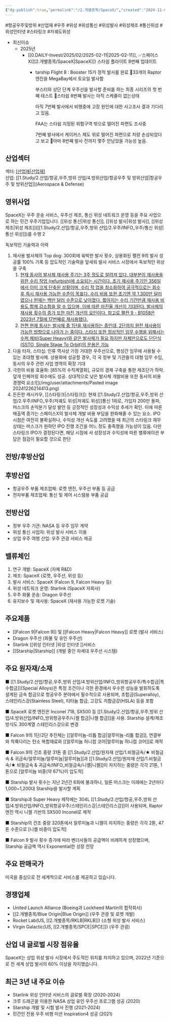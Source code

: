 ```yaml
---
{"dg-publish":true,"permalink":"/2.개별종목/SpaceX/","created":"2024-11-06T21:23:46.721+09:00","updated":"2025-06-03T20:06:01.295+09:00"}
---
```


#항공우주및방위 #산업재 #우주 #위성 #위성통신 #위성발사 #위성제조 #통신위성 #위성인터넷 #스타링크 #저궤도위성 

- 최신이슈
	- 2025년
		- [[0.DAILY-Invest/2025/02/2025-02-11\|2025-02-11]], ✅스페이스X([[2.개별종목/SpaceX\|SpaceX]]) 스타쉽 플라이트 8번째 업데이트
			- tarship Flight 8 : Booster 15가 정적 발사를 완료
			  📌33개의 Raptor 엔진을 MegaBay에서 토요일 발사함
			  
			  부스터와 상단 단계 우주선을 발사할 준비를 하는 최종 시리즈의 첫 번째 테스트
			  📌스타쉽 8번째 발사는 아직 스케쥴이 없는상태
			  
			  아직 7번째 발사에서 비행중에 고장 원인에 대한 사고조사 결과 기다리고 있음.
			  
			  FAA는 스타쉽 지정된 위험구역 밖으로 떨어진 파편도 조사중
			  
			  7번째 발사에서 케이커스 제도 위로 떨어진 파편으로 차량 손상되었다고 보고
			  📌아마 8번째 발사 전까지 몇주 안남았을 가능성 높음.

## 산업섹터

섹터: [[산업재\|산업재]](Industrials)  
산업: [[1.Study/2.산업/항공,우주,방위 산업/4.방위산업/항공우주 및 방위산업\|항공우주 및 방위산업]](Aerospace & Defense)

## 영위사업

SpaceX는 우주 운송 서비스, 우주선 제조, 통신 위성 네트워크 운영 등을 주요 사업으로 하는 민간 우주기업입니다. [[위성 통신\|위성 통신]], [[위성 발사\|위성 발사]], [[위성 제조\|위성 제조]]([[1.Study/2.산업/항공,우주,방위 산업/2.우주/INFO_우주/통신 위성\|통신 위성]])를 수행
2

독보적인 기술력과 이력

1) 재사용 발사체의 Top dog: 300회에 육박한 발사 횟수, 상용화된 팰컨 9의 발사 성공률 100% 기록 등 압도적인 기술력을 앞세워 발사 서비스 시장에서 독보적인 위상을 구축
	1) [현재 동사의 발사체 재사용 주기는 3주 정도로 알려져 있다. 대부분이 재사용을 위한 수리 작업 (refurbish)에 소요되는 시간이다. 초기 재사용 주기인 356일에서 이미 크게 단축된 상황이며, 수리 작 업을 최소화하여 궁극적으로는 회수 후 즉시 재사용 가능한 수준이 목표다. 수리 비용 또한 초기엔 약 1,300만 달러였으나 현재는 백만 달러 수준으로 낮아졌다. 짧아지는 수리 기간만큼 재사용 비용도 함께 감소함을 알 수 있으며, 이에 따른 마진율 개선이 기대된다. 발사체의 재사용 횟수의 증가 또한 마진 개선의 요인이다. 참고로 팰컨 9 - B1058은 2023년 7월에 17번째로 재사용됐다.](★%201.17_이미%20불붙은%20도화선.pdf#page=41&selection=93,0,273,0&color=yellow)
	2) [한편 현재 동사는 발사체 중 1단을 재사용하는 중인데, 2단까지 완전 재사용이 가능한 방향으로 나아가 는 중이다. 스타십 또한 정상적인 임무 수행을 위해서는 수퍼 헤비(Super Heavy)와 같은 발사체가 필요 하지만 자체만으로도 단단식(SSTO, Single Stage To Orbit)의 운용은 가능](★%201.17_이미%20불붙은%20도화선.pdf#page=41&selection=389,0,462,2&color=yellow)
2) 다음 타자, 스타십: 인류 역사상 가장 거대한 우주선으로, 행성간 임무에 사용될 수 있는 초대형 발사체. 상용화에 성공할 경우, 각 국 정부 및 기관들의 대형 임무 수임, 동사의 우주 관련 사업 영역의 확장 기대
3) 극한의 비용 효율화: [85%의 수직계열화], 규모의 경제 구축을 통한 제조단가 하락. 덮개 인페어링 회수에도 성공. 상대적으로 낮은 발사체 개발비용 또한 동사의 비용 경쟁력 요소![](/img/user/attachments/Pasted image 20241226214413.png)
4) 든든한 캐시카우, [[스타링크\|스타링크]]: 현재 [[1.Study/2.산업/항공,우주,방위 산업/2.우주/INFO_우주/저궤도 위성\|저궤도 위성]]통신 1위로, 가입자 200만 돌파, 머스크의 손익분기 달성 발언 등 긍정적인 성장성과 수익성 추세가 확인. 이에 따른 매출액 증가는 스페이스X의 발사체 개발 비용 부담을 완화해줄 수 있는 요소. IPO 시점은 여전히 불확실하나, 수익성 개선 속도를 고려했을 때 최근의 스타링크 재무상태는 머스크가 원하던 IPO 진행 조건을 어느 정도 충족했을 가능성이 있음. 다만 스타링크 IPO가 결정된다면, 해당 시점에 서 성장성과 수익성에 따른 밸류에이션 부담은 점검이 필요할 것으로 판단


## 전방/후방산업

## 후방산업

- 항공우주 부품 제조업체: 로켓 엔진, 우주선 부품 등 공급
- 전자부품 제조업체: 통신 및 제어 시스템용 부품 공급

## 전방산업

- 정부 우주 기관: NASA 등 우주 임무 계약
- 위성 통신 사업자: 위성 발사 서비스 이용
- 상업 우주 여행 산업: 우주 관광 서비스 제공

## 밸류체인

1. 연구 개발: SpaceX (자체 R&D)
2. 제조: SpaceX (로켓, 우주선, 위성 등)
3. 발사 서비스: SpaceX (Falcon 9, Falcon Heavy 등)
4. 위성 네트워크 운영: Starlink (SpaceX 자회사)
5. 우주 화물 운송: Dragon 우주선
6. 유지보수 및 재사용: SpaceX (재사용 가능한 로켓 기술)


## 주요제품

- [[Falcon 9\|Falcon 9]] 및 [[Falcon Heavy\|Falcon Heavy]] 로켓 (발사 서비스)
- Dragon 우주선 (화물 및 유인 우주선)
- Starlink [[위성 인터넷 \|위성 인터넷 ]]서비스
- [[Starship\|Starship]] (개발 중인 차세대 우주선 시스템)

## 주요 원자재/소재

■ [[1.Study/2.산업/항공,우주,방위 산업/4.방위산업/INFO_방위항공우주/특수합금\|특수합금]](Special Alloys)은 특정 조건이나 극한 환경에서 우수한 성능을 발휘하도록 설계된 금속 합금으로 항공우주 분야에서 필수적으로 사용되며, 초합금(Superalloy), 스테인리스강(Stainless Steel), 티타늄 합금, 고강도 저합금강(HSLA) 등을 포함

■ SpaceX 로켓 엔진은 Inconel 718, SX500 등 [[1.Study/2.산업/항공,우주,방위 산업/4.방위산업/INFO_방위항공우주/니켈 합금\|니켈 합금]]을 사용. Starship 설계/제조 방식도 300계열 스테인리스강으로 변경

■ Falcon 9의 1단/2단 추진체는 [[알루미늄-리튬 합금\|알루미늄-리튬 합금]], 연결부와 착륙다리는 탄소 복합재료와 [[알루미늄 허니컴 코어\|알루미늄 허니컴 코어]]로 제작

■ Falcon 9의 건조 중량 31톤 중 [[1.Study/2.산업/원자재 산업/1.비철금속/★ 비철금속 & 귀금속/알루미늄/알루미늄\|알루미늄]]과 [[1.Study/2.산업/원자재 산업/1.비철금속/★ 비철금속 & 귀금속/INFO_비철금속/니켈\|니켈]]이 차지하는 중량은 각각 21톤, 1톤으로 [알루미늄 비중(약 67%)이 압도적]

■ Starship 발사 횟수는 지난 2년간 6회에 불과하나, 일론 머스크는 미래에는 2년마다 1,000~1,200대 Starship을 발사할 계획

■ Starship과 Super Heavy 제작에는 304L [[1.Study/2.산업/항공,우주,방위 산업/4.방위산업/INFO_방위항공우주/스테인리스강\|스테인리스강]]이 사용되며, Raptor 엔진 역시 니켈 기반의 SX500 Inconel로 제작

■ Starship의 건조 중량 320톤에서 알루미늄과 니켈이 차지하는 중량은 각각 2톤, 47톤 수준으로 [니켈 비중이 압도적]

■ Falcon 9 발사 횟수 증가에 따라 벤더사들의 공급액이 비례하게 성장했으며, Starship 공급액 역시 Exponential한 성장 전망

## 주요 판매국가

미국을 중심으로 전 세계적으로 서비스를 제공하고 있습니다.

## 경쟁업체

- United Launch Alliance (Boeing과 Lockheed Martin의 합작회사)
- [[2.개별종목/Blue Origin\|Blue Origin]] (우주 관광 및 로켓 개발)
- Rocket Lab(US, [[2.개별종목/RKLB\|RKLB]]) (소형 위성 발사 서비스)
- Virgin Galactic(US, [[2.개별종목/SPCE\|SPCE]]) (우주 관광)

## 산업 내 글로벌 시장 점유율

SpaceX는 상업 위성 발사 시장에서 주도적인 위치를 차지하고 있으며, 2022년 기준으로 전 세계 상업 발사의 60% 이상을 차지했습니다.

## 최근 3년 내 주요 이슈

- Starlink 위성 인터넷 서비스의 글로벌 확장 (2020-2024)
- 크루 드래곤을 이용한 NASA 상업 유인 우주선 프로그램 성공 (2020)
- Starship 개발 및 시험 발사 진행 (2021-2024)
- 민간인 전용 우주 비행 미션 Inspiration4 성공 (2021)
